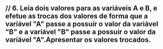 ## // 6. Leia dois valores para as variáveis A e B, e efetue as trocas dos valores de forma que a variável "A" passe a possuir o valor da variável "B" e a variável "B" passe a possuir o valor da variável "A".Apresentar os valores trocados.